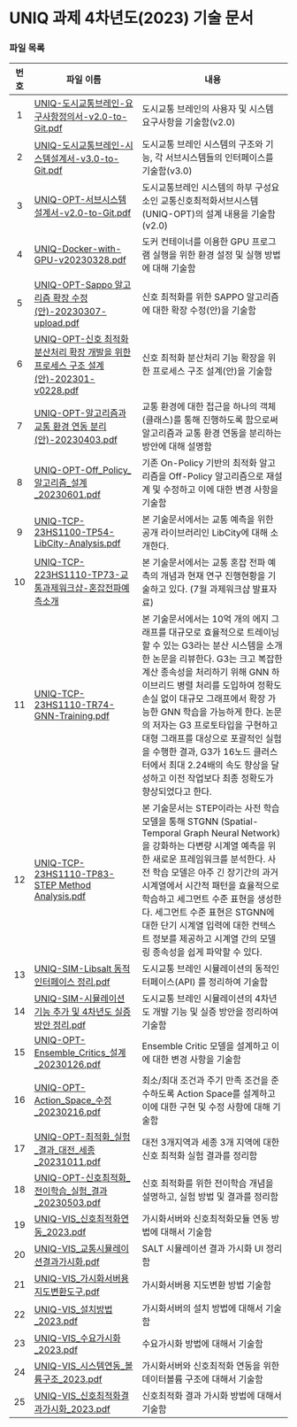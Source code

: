 # UNIQ 과제 4차년도(2023) 기술 문서

### 파일 목록

| 번호 | 파일 이름                                                                              | 내용                                                                                                    |
| :---: | -------------------------------------------------------------------------------------- | ------------------------------------------------------------------------------------------------------- |
| 1   | [UNIQ-도시교통브레인-요구사항정의서-v2.0-to-Git.pdf](./UNIQ-도시교통브레인-요구사항정의서-v2.0-to-Git.pdf) | 도시교통 브레인의 사용자 및 시스템 요구사항을 기술함(v2.0)                                    |
| 2   | [UNIQ-도시교통브레인-시스템설계서-v3.0-to-Git.pdf](./UNIQ-도시교통브레인-시스템설계서-v3.0-to-Git.pdf) | 도시교통 브레인 시스템의 구조와 기능, 각 서브시스템들의 인터페이스를 기술함(v3.0)                  |
| 3   | [UNIQ-OPT-서브시스템설계서-v2.0-to-Git.pdf](./UNIQ-OPT-서브시스템설계서-v2.0-to-Git.pdf) | 도시교통브레인 시스템의 하부 구성요소인 교통신호최적화서브시스템(UNIQ-OPT)의 설계 내용을 기술함(v2.0)            |
| 4   | [UNIQ-Docker-with-GPU-v20230328.pdf](./UNIQ-Docker-with-GPU-v20230328.pdf) | 도커 컨테이너를 이용한 GPU 프로그램 실행을 위한 환경 설정 및 실행 방법에 대해 기술함                                       |
| 5   | [UNIQ-OPT-Sappo 알고리즘 확장 수정(안)-20230307-upload.pdf](./UNIQ-OPT-Sappo%20알고리즘%20확장%20수정(안)-20230307-upload.pdf) | 신호 최적화를 위한 SAPPO 알고리즘에 대한 확장 수정(안)을 기술함    |
| 6   | [UNIQ-OPT-신호 최적화 분산처리 확장 개발을 위한 프로세스 구조 설계(안)-202301-v0228.pdf](./UNIQ-OPT-신호%20최적화%20분산처리%20확장%20개발을%20위한%20프로세스%20구조%20설계(안)-202301-v0228.pdf) | 신호 최적화 분산처리 기능 확장을 위한 프로세스 구조 설계(안)을 기술함  |
| 7   | [UNIQ-OPT-알고리즘과 교통 환경 연동 분리(안)-20230403.pdf](./UNIQ-OPT-알고리즘과%20교통%20환경%20연동%20분리(안)-20230403.pdf) | 교통 환경에 대한 접근을 하나의 객체(클래스)를 통해 진행하도록 함으로써 알고리즘과 교통 환경 연동을 분리하는 방안에 대해 설명함  |
| 8   | [UNIQ-OPT-Off_Policy_알고리즘_설계_20230601.pdf](./UNIQ-OPT-Off_Policy_%EC%95%8C%EA%B3%A0%EB%A6%AC%EC%A6%98_%EC%84%A4%EA%B3%84_20230601.pdf) | 기존 On-Policy 기반의 최적화 알고리즘을 Off-Policy 알고리즘으로 재설계 및 수정하고 이에 대한 변경 사항을 기술함 |
| 9   | [UNIQ-TCP-23HS1100-TP54-LibCity-Analysis.pdf](./UNIQ-TCP-23HS1100-TP54-LibCity-Analysis.pdf) | 본 기술문서에서는 교통 예측을 위한 공개 라이브러리인 LibCity에 대해 소개한다. |
| 10   | [UNIQ-TCP-223HS1110-TP73-교통과제워크샵-혼잡전파예측소개](./UNIQ-TCP-223HS1110-TP73-%E1%84%80%E1%85%AD%E1%84%90%E1%85%A9%E1%86%BC%E1%84%80%E1%85%AA%E1%84%8C%E1%85%A6%E1%84%8B%E1%85%AF%E1%84%8F%E1%85%B3%E1%84%89%E1%85%A3%E1%86%B8-%E1%84%92%E1%85%A9%E1%86%AB%E1%84%8C%E1%85%A1%E1%86%B8%E1%84%8C%E1%85%A5%E1%86%AB%E1%84%91%E1%85%A1%E1%84%8B%E1%85%A8%E1%84%8E%E1%85%B3%E1%86%A8%E1%84%89%E1%85%A9%E1%84%80%E1%85%A2.pdf) | 본 기술문서에서는 교통 혼잡 전파 예측의 개념과 현재 연구 진행현황을 기술하고 있다. (7월 과제워크샵 발표자료) |
| 11   | [UNIQ-TCP-23HS1110-TR74-GNN-Training.pdf](./UNIQ-TCP-23HS1110-TR74-GNN-Training.pdf) | 본 기술문서에서는 10억 개의 에지 그래프를 대규모로 효율적으로 트레이닝할 수 있는 G3라는 분산 시스템을 소개한 논문을 리뷰한다. G3는 크고 복잡한 계산 종속성을 처리하기 위해 GNN 하이브리드 병렬 처리를 도입하여 정확도 손실 없이 대규모 그래프에서 확장 가능한 GNN 학습을 가능하게 한다. 논문의 저자는 G3 프로토타입을 구현하고 대형 그래프를 대상으로 포괄적인 실험을 수행한 결과, G3가 16노드 클러스터에서 최대 2.24배의 속도 향상을 달성하고 이전 작업보다 최종 정확도가 향상되었다고 한다.|
| 12   | [UNIQ-TCP-23HS1110-TP83-STEP Method Analysis.pdf](./UNIQ-TCP-23HS1110-TP83-STEP%20Method%20Analysis.pdf) | 본 기술문서는 STEP이라는 사전 학습 모델을 통해 STGNN (Spatial-Temporal Graph Neural Network) 을 강화하는 다변량 시계열 예측을 위한 새로운 프레임워크를 분석한다. 사전 학습 모델은 아주 긴 장기간의 과거 시계열에서 시간적 패턴을 효율적으로 학습하고 세그먼트 수준 표현을 생성한다. 세그먼트 수준 표현은 STGNN에 대한 단기 시계열 입력에 대한 컨텍스트 정보를 제공하고 시계열 간의 모델링 종속성을 쉽게 파악할 수 있다.  |
| 13   | [UNIQ-SIM-Libsalt 동적인터페이스 정리.pdf](./UNIQ-SIM-Libsalt%20동적인터페이스%20정리.pdf) | 도시교통 브레인 시뮬레이션의 동적인터페이스(API) 를 정리하여 기술함                                       |
| 14   | [UNIQ-SIM-시뮬레이션 기능 추가 및 4차년도 실증 방안 정리.pdf](./UNIQ-SIM-시뮬레이션%20기능%20추가%20및%204차년도%20실증%20방안%20정리.pdf) | 도시교통 브레인 시뮬레이션의 4차년도 개발 기능 및 실증 방안을 정리하여 기술함   |
| 15  | [UNIQ-OPT-Ensemble_Critics_설계_20230126.pdf](./UNIQ-OPT-Ensemble_Critics_설계_20230126.pdf) | Ensemble Critic 모델을 설계하고 이에 대한 변경 사항을 기술함 |
| 16  | [UNIQ-OPT-Action_Space_수정_20230216.pdf](./UNIQ-OPT-Action_Space_수정_20230216.pdf) | 최소/최대 조건과 주기 만족 조건을 준수하도록 Action Space를 설계하고 이에 대한 구현 및 수정 사항에 대해 기술함|
| 17  | [UNIQ-OPT-최적화_실험_결과_대전_세종_20231011.pdf](./UNIQ-OPT-최적화_실험_결과_대전_세종_20231011.pdf) | 대전 3개지역과 세종 3개 지역에 대한 신호 최적화 실험 결과를 정리함|
| 18  | [UNIQ-OPT-신호최적화_전이학습_실험_결과_20230503.pdf](./UNIQ-OPT-신호최적화_전이학습_실험_결과_20230503.pdf) | 신호 최적화를 위한 전이학습 개념을 설명하고, 실험 방법 및 결과를 정리함 |
| 19  | [UNIQ-VIS_신호최적화연동_2023.pdf](./UNIQ-VIS_신호최적화연동_2023.pdf) | 가시화서버와 신호최적화모듈 연동 방법에 대해서 기술함 |
| 20  | [UNIQ-VIS_교통시뮬레이션결과가시화.pdf](./UNIQ-VIS_교통시뮬레이션결과가시화.pdf) | SALT 시뮬레이션 결과 가시화 UI 정리함 |
| 21  | [UNIQ-VIS_가시화서버용지도변환도구.pdf](./UNIQ-VIS_가시화서버용지도변환도구.pdf) | 가시화서버용 지도변환 방법 기술함 |
| 22  | [UNIQ-VIS_설치방법_2023.pdf](./UNIQ-VIS_설치방법_2023.pdf) | 가시화서버의 설치 방법에 대해서 기술함 |
| 23  | [UNIQ-VIS_수요가시화_2023.pdf](./UNIQ-VIS_수요가시화_2023.pdf) | 수요가시화 방법에 대해서 기술함 |
| 24  | [UNIQ-VIS_시스템연동_볼륨구조_2023.pdf](./UNIQ-VIS_시스템연동_볼륨구조_2023.pdf) | 가시화서버와 신호최적화 연동을 위한 데이터볼륨 구조에 대해서 기술함 |
| 25  | [UNIQ-VIS_신호최적화결과가시화_2023.pdf](./UNIQ-VIS_신호최적화결과가시화_2023.pdf) | 신호최적화 결과 가시화 방법에 대해서 기술함 |

